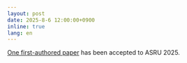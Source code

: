 ```yaml
---
layout: post
date: 2025-8-6 12:00:00+0900
inline: true
lang: en
---
```


<a href="https://arxiv.org/abs/2507.09226">One first-authored paper</a> has been accepted to ASRU 2025.
